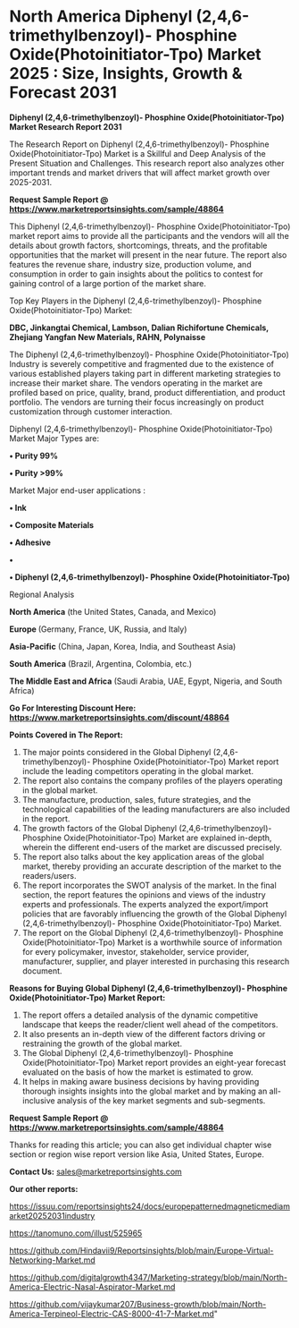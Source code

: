 # North America Diphenyl (2,4,6-trimethylbenzoyl)- Phosphine Oxide(Photoinitiator-Tpo) Market 2025 : Size, Insights, Growth & Forecast 2031

<strong>Diphenyl (2,4,6-trimethylbenzoyl)- Phosphine Oxide(Photoinitiator-Tpo) Market Research Report 2031</strong>

The Research Report on Diphenyl (2,4,6-trimethylbenzoyl)- Phosphine Oxide(Photoinitiator-Tpo) Market is a Skillful and Deep Analysis of the Present Situation and Challenges. This research report also analyzes other important trends and market drivers that will affect market growth over 2025-2031.

<strong>Request Sample Report @ <a href=https://www.marketreportsinsights.com/sample/48864>https://www.marketreportsinsights.com/sample/48864</a></strong>

This Diphenyl (2,4,6-trimethylbenzoyl)- Phosphine Oxide(Photoinitiator-Tpo) market report aims to provide all the participants and the vendors will all the details about growth factors, shortcomings, threats, and the profitable opportunities that the market will present in the near future. The report also features the revenue share, industry size, production volume, and consumption in order to gain insights about the politics to contest for gaining control of a large portion of the market share.

Top Key Players in the Diphenyl (2,4,6-trimethylbenzoyl)- Phosphine Oxide(Photoinitiator-Tpo) Market:

<strong>DBC, Jinkangtai Chemical, Lambson, Dalian Richifortune Chemicals, Zhejiang Yangfan New Materials, RAHN, Polynaisse</strong>

The Diphenyl (2,4,6-trimethylbenzoyl)- Phosphine Oxide(Photoinitiator-Tpo) Industry is severely competitive and fragmented due to the existence of various established players taking part in different marketing strategies to increase their market share. The vendors operating in the market are profiled based on price, quality, brand, product differentiation, and product portfolio. The vendors are turning their focus increasingly on product customization through customer interaction.

Diphenyl (2,4,6-trimethylbenzoyl)- Phosphine Oxide(Photoinitiator-Tpo) Market Major Types are:

<strong>•  Purity 99%

•  Purity >99%</strong>

Market Major end-user applications :

<strong>•  Ink

•  Composite Materials

•  Adhesive

•  

•  Diphenyl (2,4,6-trimethylbenzoyl)- Phosphine Oxide(Photoinitiator-Tpo)</strong>

Regional Analysis

</u><strong><b>North America</b></strong> (the United States, Canada, and Mexico)

<strong><b>Europe </b></strong>(Germany, France, UK, Russia, and Italy)

<strong><b>Asia-Pacific</b></strong> (China, Japan, Korea, India, and Southeast Asia)

<strong><b>South America</b></strong> (Brazil, Argentina, Colombia, etc.)

<strong><b>The Middle East and Africa</b></strong> (Saudi Arabia, UAE, Egypt, Nigeria, and South Africa)

<strong>Go For Interesting Discount Here: <a href=https://www.marketreportsinsights.com/discount/48864>https://www.marketreportsinsights.com/discount/48864</a></strong>

<strong>Points Covered in The Report:</strong>
<ol>
  <li>The major points considered in the Global Diphenyl (2,4,6-trimethylbenzoyl)- Phosphine Oxide(Photoinitiator-Tpo) Market report include the leading competitors operating in the global market.</li>
  <li>The report also contains the company profiles of the players operating in the global market.</li>
  <li>The manufacture, production, sales, future strategies, and the technological capabilities of the leading manufacturers are also included in the report.</li>
  <li>The growth factors of the Global Diphenyl (2,4,6-trimethylbenzoyl)- Phosphine Oxide(Photoinitiator-Tpo) Market are explained in-depth, wherein the different end-users of the market are discussed precisely.</li>
  <li>The report also talks about the key application areas of the global market, thereby providing an accurate description of the market to the readers/users.</li>
  <li>The report incorporates the SWOT analysis of the market. In the final section, the report features the opinions and views of the industry experts and professionals. The experts analyzed the export/import policies that are favorably influencing the growth of the Global Diphenyl (2,4,6-trimethylbenzoyl)- Phosphine Oxide(Photoinitiator-Tpo) Market.</li>
  <li>The report on the Global Diphenyl (2,4,6-trimethylbenzoyl)- Phosphine Oxide(Photoinitiator-Tpo) Market is a worthwhile source of information for every policymaker, investor, stakeholder, service provider, manufacturer, supplier, and player interested in purchasing this research document.</li>
</ol>
<strong>Reasons for Buying Global Diphenyl (2,4,6-trimethylbenzoyl)- Phosphine Oxide(Photoinitiator-Tpo) Market Report:</strong>

<ol>
  <li>The report offers a detailed analysis of the dynamic competitive landscape that keeps the reader/client well ahead of the competitors.</li>
  <li>It also presents an in-depth view of the different factors driving or restraining the growth of the global market.</li>
  <li>The Global Diphenyl (2,4,6-trimethylbenzoyl)- Phosphine Oxide(Photoinitiator-Tpo) Market report provides an eight-year forecast evaluated on the basis of how the market is estimated to grow.</li>
  <li>It helps in making aware business decisions by having providing thorough insights insights into the global market and by making an all-inclusive analysis of the key market segments and sub-segments.</li>
</ol>
<strong>Request Sample Report @ <a href=https://www.marketreportsinsights.com/sample/48864>https://www.marketreportsinsights.com/sample/48864</a></strong>


Thanks for reading this article; you can also get individual chapter wise section or region wise report version like Asia, United States, Europe.

<strong>Contact Us:</strong>
sales@marketreportsinsights.com

<strong>Our other reports:</strong>

<a href=https://issuu.com/reportsinsights24/docs/europepatternedmagneticmediamarket20252031industry>https://issuu.com/reportsinsights24/docs/europepatternedmagneticmediamarket20252031industry</a>

<a href=https://tanomuno.com/illust/525965>https://tanomuno.com/illust/525965</a>

<a href=https://github.com/Hindavii9/Reportsinsights/blob/main/Europe-Virtual-Networking-Market.md>https://github.com/Hindavii9/Reportsinsights/blob/main/Europe-Virtual-Networking-Market.md</a>

<a href=https://github.com/digitalgrowth4347/Marketing-strategy/blob/main/North-America-Electric-Nasal-Aspirator-Market.md>https://github.com/digitalgrowth4347/Marketing-strategy/blob/main/North-America-Electric-Nasal-Aspirator-Market.md</a>

<a href=https://github.com/vijaykumar207/Business-growth/blob/main/North-America-Terpineol-Electric-CAS-8000-41-7-Market.md>https://github.com/vijaykumar207/Business-growth/blob/main/North-America-Terpineol-Electric-CAS-8000-41-7-Market.md</a>"
